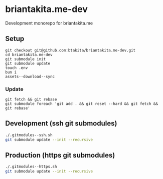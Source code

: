 # briantakita.me-dev
Development monorepo for briantakita.me

## Setup

```shell
git checkout git@github.com:btakita/briantakita.me-dev.git
cd briantakita.me-dev
git submodule init
git submodule update
touch .env
bun i
assets--download--sync
```

### Update

```shell
git fetch && git rebase
git submodule foreach 'git add . && git reset --hard && git fetch && git rebase'
```

## Development (ssh git submodules)

```sh
./.gitmodules--ssh.sh
git submodule update --init --recursive
```

## Production (https git submodules)

```sh
./.gitmodules--https.sh
git submodule update --init --recursive
```
